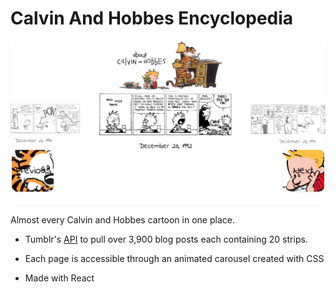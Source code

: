 # Calvin And Hobbes Encyclopedia

![](calvandhobbes.gif)

Almost every Calvin and Hobbes cartoon in one place. 

* Tumblr's [API](https://www.tumblr.com/docs/en/api/v2) to pull over 3,900 blog posts each containing 20 strips. 

* Each page is accessible through an animated carousel created with CSS

* Made with React
